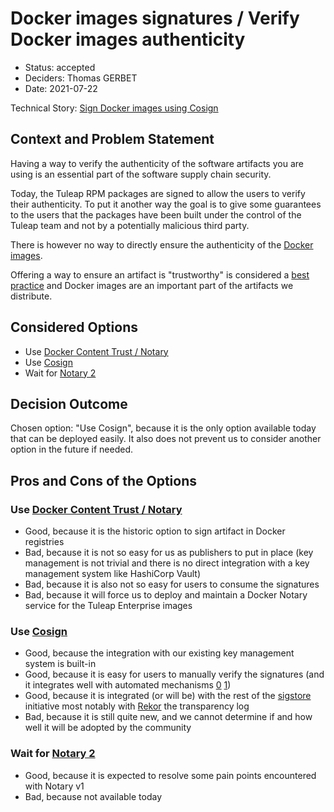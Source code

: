 # Docker images signatures / Verify Docker images authenticity

* Status: accepted
* Deciders: Thomas GERBET
* Date: 2021-07-22

Technical Story: [Sign Docker images using Cosign](https://tuleap.net/plugins/tracker/?aid=22240)

## Context and Problem Statement

Having a way to verify the authenticity of the software artifacts you are using is an essential part of the software
supply chain security.

Today, the Tuleap RPM packages are signed to allow the users to verify their authenticity. To put it another way the goal
is to give some guarantees to the users that the packages have been built under the control of the Tuleap team and not by
a potentially malicious third party.

There is however no way to directly ensure the authenticity of the [Docker images](0004-tuleap-community-edition-docker-image.md).

Offering a way to ensure an artifact is "trustworthy" is considered a
[best practice](https://github.com/cncf/tag-security/blob/a9554db25c32adc640e4e99f151a9385026a0c1f/supply-chain-security/supply-chain-security-paper/CNCF_SSCP_v1.pdf)
and Docker images are an important part of the artifacts we distribute.

## Considered Options

* Use [Docker Content Trust / Notary](https://docs.docker.com/engine/security/trust/)
* Use [Cosign](https://github.com/sigstore/cosign)
* Wait for [Notary 2](https://github.com/notaryproject/nv2)

## Decision Outcome

Chosen option: "Use Cosign", because it is the only option available today that can be deployed easily. It also does not
prevent us to consider another option in the future if needed.

## Pros and Cons of the Options

### Use [Docker Content Trust / Notary](https://docs.docker.com/engine/security/trust/)

* Good, because it is the historic option to sign artifact in Docker registries
* Bad, because it is not so easy for us as publishers to put in place (key management is not trivial and there is no
  direct integration with a key management system like HashiCorp Vault)
* Bad, because it is also not so easy for users to consume the signatures
* Bad, because it will force us to deploy and maintain a Docker Notary service for the Tuleap Enterprise images

### Use [Cosign](https://github.com/sigstore/cosign)

* Good, because the integration with our existing key management system is built-in
* Good, because it is easy for users to manually verify the signatures (and it integrates well with automated mechanisms
  [0](https://docs.google.com/document/d/1d2Qm47wjjoyGDT8v3_ijB1Q4mGYV5cncAQoQniiR414)
  [1](https://github.com/developer-guy/container-image-sign-and-verify-with-cosign-and-opa))
* Good, because it is integrated (or will be) with the rest of the [sigstore](https://sigstore.dev/) initiative most
  notably with [Rekor](https://github.com/sigstore/rekor) the transparency log
* Bad, because it is still quite new, and we cannot determine if and how well it will be adopted by the community

### Wait for [Notary 2](https://github.com/notaryproject/nv2)

* Good, because it is expected to resolve some pain points encountered with Notary v1
* Bad, because not available today
